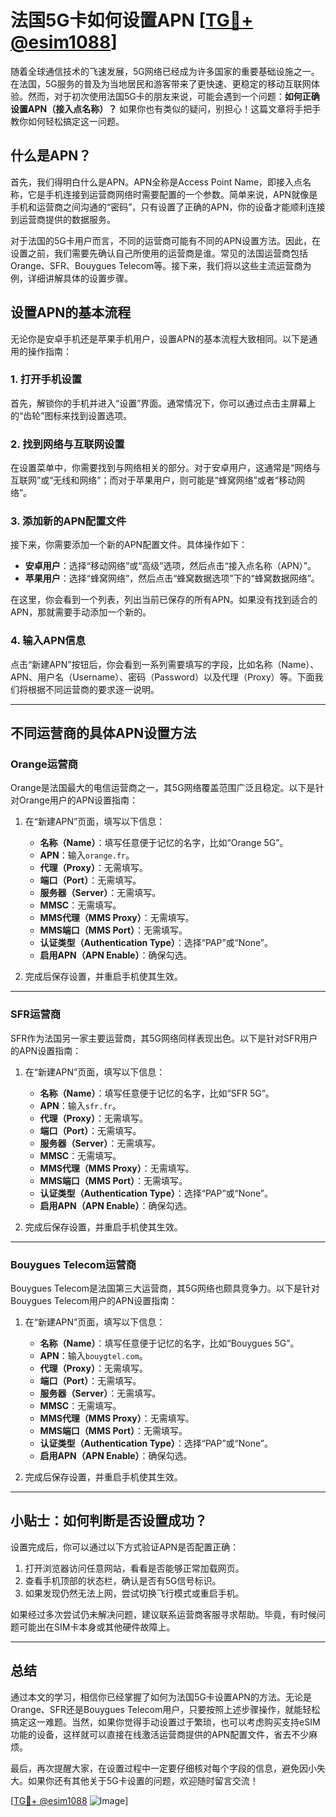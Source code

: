 # 法国5G卡如何设置APN [[TG💪+ @esim1088](https://t.me/s/esim1088)]

随着全球通信技术的飞速发展，5G网络已经成为许多国家的重要基础设施之一。在法国，5G服务的普及为当地居民和游客带来了更快速、更稳定的移动互联网体验。然而，对于初次使用法国5G卡的朋友来说，可能会遇到一个问题：**如何正确设置APN（接入点名称）？** 如果你也有类似的疑问，别担心！这篇文章将手把手教你如何轻松搞定这一问题。

## 什么是APN？

首先，我们得明白什么是APN。APN全称是Access Point Name，即接入点名称，它是手机连接到运营商网络时需要配置的一个参数。简单来说，APN就像是手机和运营商之间沟通的“密码”，只有设置了正确的APN，你的设备才能顺利连接到运营商提供的数据服务。

对于法国的5G卡用户而言，不同的运营商可能有不同的APN设置方法。因此，在设置之前，我们需要先确认自己所使用的运营商是谁。常见的法国运营商包括Orange、SFR、Bouygues Telecom等。接下来，我们将以这些主流运营商为例，详细讲解具体的设置步骤。

## 设置APN的基本流程

无论你是安卓手机还是苹果手机用户，设置APN的基本流程大致相同。以下是通用的操作指南：

### 1. 打开手机设置

首先，解锁你的手机并进入“设置”界面。通常情况下，你可以通过点击主屏幕上的“齿轮”图标来找到设置选项。

### 2. 找到网络与互联网设置

在设置菜单中，你需要找到与网络相关的部分。对于安卓用户，这通常是“网络与互联网”或“无线和网络”；而对于苹果用户，则可能是“蜂窝网络”或者“移动网络”。

### 3. 添加新的APN配置文件

接下来，你需要添加一个新的APN配置文件。具体操作如下：
- **安卓用户**：选择“移动网络”或“高级”选项，然后点击“接入点名称（APN）”。
- **苹果用户**：选择“蜂窝网络”，然后点击“蜂窝数据选项”下的“蜂窝数据网络”。

在这里，你会看到一个列表，列出当前已保存的所有APN。如果没有找到适合的APN，那就需要手动添加一个新的。

### 4. 输入APN信息

点击“新建APN”按钮后，你会看到一系列需要填写的字段，比如名称（Name）、APN、用户名（Username）、密码（Password）以及代理（Proxy）等。下面我们将根据不同运营商的要求逐一说明。

---

## 不同运营商的具体APN设置方法

### Orange运营商

Orange是法国最大的电信运营商之一，其5G网络覆盖范围广泛且稳定。以下是针对Orange用户的APN设置指南：

1. 在“新建APN”页面，填写以下信息：
   - **名称（Name）**：填写任意便于记忆的名字，比如“Orange 5G”。
   - **APN**：输入`orange.fr`。
   - **代理（Proxy）**：无需填写。
   - **端口（Port）**：无需填写。
   - **服务器（Server）**：无需填写。
   - **MMSC**：无需填写。
   - **MMS代理（MMS Proxy）**：无需填写。
   - **MMS端口（MMS Port）**：无需填写。
   - **认证类型（Authentication Type）**：选择“PAP”或“None”。
   - **启用APN（APN Enable）**：确保勾选。

2. 完成后保存设置，并重启手机使其生效。

---

### SFR运营商

SFR作为法国另一家主要运营商，其5G网络同样表现出色。以下是针对SFR用户的APN设置指南：

1. 在“新建APN”页面，填写以下信息：
   - **名称（Name）**：填写任意便于记忆的名字，比如“SFR 5G”。
   - **APN**：输入`sfr.fr`。
   - **代理（Proxy）**：无需填写。
   - **端口（Port）**：无需填写。
   - **服务器（Server）**：无需填写。
   - **MMSC**：无需填写。
   - **MMS代理（MMS Proxy）**：无需填写。
   - **MMS端口（MMS Port）**：无需填写。
   - **认证类型（Authentication Type）**：选择“PAP”或“None”。
   - **启用APN（APN Enable）**：确保勾选。

2. 完成后保存设置，并重启手机使其生效。

---

### Bouygues Telecom运营商

Bouygues Telecom是法国第三大运营商，其5G网络也颇具竞争力。以下是针对Bouygues Telecom用户的APN设置指南：

1. 在“新建APN”页面，填写以下信息：
   - **名称（Name）**：填写任意便于记忆的名字，比如“Bouygues 5G”。
   - **APN**：输入`bouygtel.com`。
   - **代理（Proxy）**：无需填写。
   - **端口（Port）**：无需填写。
   - **服务器（Server）**：无需填写。
   - **MMSC**：无需填写。
   - **MMS代理（MMS Proxy）**：无需填写。
   - **MMS端口（MMS Port）**：无需填写。
   - **认证类型（Authentication Type）**：选择“PAP”或“None”。
   - **启用APN（APN Enable）**：确保勾选。

2. 完成后保存设置，并重启手机使其生效。

---

## 小贴士：如何判断是否设置成功？

设置完成后，你可以通过以下方式验证APN是否配置正确：
1. 打开浏览器访问任意网站，看看是否能够正常加载网页。
2. 查看手机顶部的状态栏，确认是否有5G信号标识。
3. 如果发现仍然无法上网，尝试切换飞行模式或重启手机。

如果经过多次尝试仍未解决问题，建议联系运营商客服寻求帮助。毕竟，有时候问题可能出在SIM卡本身或其他硬件故障上。

---

## 总结

通过本文的学习，相信你已经掌握了如何为法国5G卡设置APN的方法。无论是Orange、SFR还是Bouygues Telecom用户，只要按照上述步骤操作，就能轻松搞定这一难题。当然，如果你觉得手动设置过于繁琐，也可以考虑购买支持eSIM功能的设备，这样就可以直接在线激活运营商提供的APN配置文件，省去不少麻烦。

最后，再次提醒大家，在设置过程中一定要仔细核对每个字段的信息，避免因小失大。如果你还有其他关于5G卡设置的问题，欢迎随时留言交流！

[[TG💪+ @esim1088](https://t.me/s/esim1088) ![Image](https://i.postimg.cc/4NQfJmqS/Snipaste-2025-05-13-00-14-12.png)]